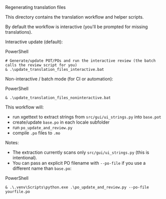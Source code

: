Regenerating translation files

This directory contains the translation workflow and helper scripts.

By default the workflow is interactive (you'll be prompted for missing translations).

Interactive update (default):

PowerShell
```
# Generate/update POT/POs and run the interactive review (the batch calls the review script for you)
& .\update_translation_files_interactive.bat
```

Non-interactive / batch mode (for CI or automation):

PowerShell
```
& .\update_translation_files_noninteractive.bat
```

This workflow will:
- run xgettext to extract strings from `src/gui/ui_strings.py` into `base.pot`
- create/update `base.po` in each locale subfolder
- run `po_update_and_review.py`
- compile `.po` files to `.mo`

Notes:
- The extraction currently scans only `src/gui/ui_strings.py` (this is intentional).
- You can pass an explicit PO filename with `--po-file` if you use a different name than `base.po`:

PowerShell
```
& .\.venv\Scripts\python.exe .\po_update_and_review.py --po-file yourfile.po
```